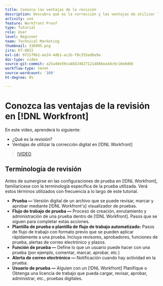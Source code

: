 ```yaml
---
title: Conozca las ventajas de la revisión
description: Descubra qué es la corrección y las ventajas de utilizar la corrección digital en [!DNL  Workfront].
activity: use
feature: Workfront Proof
type: Tutorial
role: User
level: Beginner
team: Technical Marketing
thumbnail: 336095.png
jira: KT-8822
exl-id: 9721f0b1-ee24-4db1-ac1b-f0c355ad0a9a
doc-type: video
source-git-commit: a25a49e59ca483246271214886ea4dc9c10e8d66
workflow-type: tm+mt
source-wordcount: '169'
ht-degree: 0%

---
```


# Conozca las ventajas de la revisión en [!DNL Workfront]

En este vídeo, aprenderá lo siguiente:

* ¿Qué es la revisión?
* Ventajas de utilizar la corrección digital en [!DNL Workfront]

>[!VIDEO](https://video.tv.adobe.com/v/336095/?quality=12&learn=on)

## Terminología de revisión

Antes de sumergirse en las configuraciones de prueba en [!DNL  Workfront], familiarícese con la terminología específica de la prueba utilizada. Verá estos términos utilizados con frecuencia a lo largo de este tutorial.

* **Prueba —** Versión digital de un archivo que se puede revisar, marcar y aprobar mediante [!DNL Workfront's] visualizador de pruebas.
* **Flujo de trabajo de prueba —** Proceso de creación, enrutamiento y administración de una prueba dentro de [!DNL Workfront]. Pasos que se siguen para completar estas acciones.
* **Plantilla de prueba o plantilla de flujo de trabajo automatizado:** Pasos de flujo de trabajo con formato previo que se pueden aplicar rápidamente a una prueba. Incluya revisores, aprobadores, funciones de prueba, alertas de correo electrónico y plazos.
* **Función de prueba —** Define lo que un usuario puede hacer con una prueba (por ejemplo, comentar, marcar, aprobar, etc.)
* **Alerta de correo electrónico —** Notificación cuando hay actividad en la prueba.
* **Usuario de prueba —** Alguien con un [!DNL Workfront] Planifique o Obtenga una licencia de trabajo que pueda cargar, revisar, aprobar, administrar, etc., pruebas digitales.

